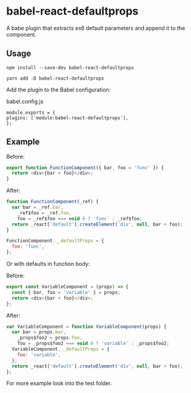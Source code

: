 # babel-react-defaultprops

A babe plugin that extracts es6 default parameters and append it to the component.

## Usage

```
npm install --save-dev babel-react-defaultprops
```

```
yarn add -D babel-react-defaultprops
```

Add the plugin to the Babel configuration:

babel.config.js

```
module.exports = {
plugins: ['module:babel-react-defaultprops'],
};
```

## Example

Before:

```js
export function FunctionComponent({ bar, foo = 'func' }) {
  return <div>{bar + foo}</div>;
}
```

After:

```js
function FunctionComponent(_ref) {
  var bar = _ref.bar,
    _ref$foo = _ref.foo,
    foo = _ref$foo === void 0 ? 'func' : _ref$foo;
  return _react['default'].createElement('div', null, bar + foo);
}

FunctionComponent.__defaultProps = {
  foo: 'func',
};
```

Or with defaults in function body:

Before:

```js
export const VariableComponent = (props) => {
  const { bar, foo = 'variable' } = props;
  return <div>{bar + foo}</div>;
};
```

After:

```js
var VariableComponent = function VariableComponent(props) {
  var bar = props.bar,
    _props$foo2 = props.foo,
    foo = _props$foo2 === void 0 ? 'variable' : _props$foo2;
  VariableComponent.__defaultProps = {
    foo: 'variable',
  };
  return _react['default'].createElement('div', null, bar + foo);
};
```

For more example look into the test folder.

